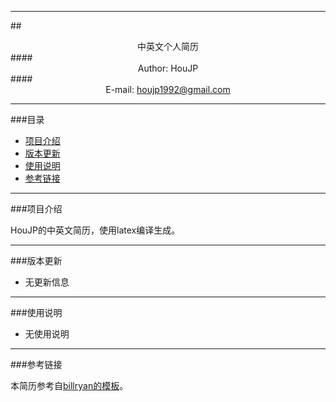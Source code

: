 ****

##<center>中英文个人简历</center>
####<center>Author: HouJP</center>
####<center>E-mail: houjp1992@gmail.com</center>

****

###目录
*	[项目介绍](#intro)
*	[版本更新](#version)
*	[使用说明](#usage)
* 	[参考链接](#link)

****

###<a name="intro">项目介绍</a>

HouJP的中英文简历，使用latex编译生成。

****

###<a name="version">版本更新</a>

*	无更新信息

****

###<a name="usage">使用说明</a>

*	无使用说明


****

###<a name="link">参考链接</a>

本简历参考自[billryan的模板](https://github.com/billryan/resume/)。